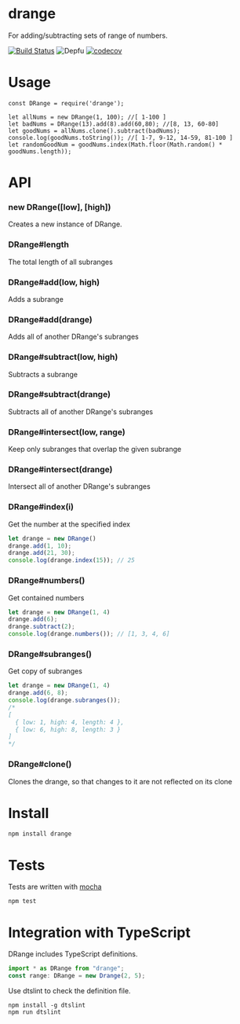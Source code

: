 # drange

For adding/subtracting sets of range of numbers.

[![Build Status](https://secure.travis-ci.org/fent/node-drange.svg)](http://travis-ci.org/fent/node-drange)
![Depfu](https://img.shields.io/depfu/fent/node-drange)
[![codecov](https://codecov.io/gh/fent/node-drange/branch/master/graph/badge.svg)](https://codecov.io/gh/fent/node-drange)

# Usage

```
const DRange = require('drange');

let allNums = new DRange(1, 100); //[ 1-100 ]
let badNums = DRange(13).add(8).add(60,80); //[8, 13, 60-80]
let goodNums = allNums.clone().subtract(badNums);
console.log(goodNums.toString()); //[ 1-7, 9-12, 14-59, 81-100 ]
let randomGoodNum = goodNums.index(Math.floor(Math.random() * goodNums.length));
```

# API
### new DRange([low], [high])
Creates a new instance of DRange.

### DRange#length
The total length of all subranges

### DRange#add(low, high)
Adds a subrange

### DRange#add(drange)
Adds all of another DRange's subranges

### DRange#subtract(low, high)
Subtracts a subrange

### DRange#subtract(drange)
Subtracts all of another DRange's subranges

### DRange#intersect(low, range)
Keep only subranges that overlap the given subrange

### DRange#intersect(drange)
Intersect all of another DRange's subranges

### DRange#index(i)
Get the number at the specified index

```js
let drange = new DRange()
drange.add(1, 10);
drange.add(21, 30);
console.log(drange.index(15)); // 25
```

### DRange#numbers()
Get contained numbers

```js
let drange = new DRange(1, 4)
drange.add(6);
drange.subtract(2);
console.log(drange.numbers()); // [1, 3, 4, 6]
```

### DRange#subranges()
Get copy of subranges

```js
let drange = new DRange(1, 4)
drange.add(6, 8);
console.log(drange.subranges());
/*
[
  { low: 1, high: 4, length: 4 },
  { low: 6, high: 8, length: 3 }
]
*/
```

### DRange#clone()
Clones the drange, so that changes to it are not reflected on its clone


# Install

    npm install drange

# Tests

Tests are written with [mocha](https://mochajs.org)

    npm test

# Integration with TypeScript

DRange includes TypeScript definitions.

```typescript
import * as DRange from "drange";
const range: DRange = new Drange(2, 5);
```

Use dtslint to check the definition file.

    npm install -g dtslint
    npm run dtslint
